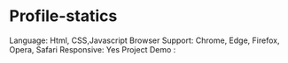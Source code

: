 # Profile-statics

Language: Html, CSS,Javascript
Browser Support: Chrome, Edge, Firefox, Opera, Safari
Responsive:  Yes
Project Demo :
